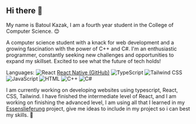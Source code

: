 ## Hi there 👋

My name is Batoul Kazak, I am a fourth year student in the College of Computer Science. 😊

A computer science student with a knack for web development and a growing fascination with the power of C++ and C#.
I'm an enthusiastic programmer, constantly seeking new challenges and opportunities to expand my skillset.
Excited to see what the future of tech holds! 

Languages:
![React](https://img.shields.io/badge/React-%2361DAFB?logo=react&logoColor=white)
[React Native (GitHub)](https://github.com/facebook/react-native)
![TypeScript](https://img.shields.io/badge/TypeScript-%23007ACC?logo=typescript&logoColor=white)
![Tailwind CSS](https://img.shields.io/badge/Tailwind_CSS-%2306B6D4?logo=tailwindcss&logoColor=white)
![JavaScript](https://img.shields.io/badge/JavaScript-%23F7DF1E?logo=javascript&logoColor=black)
![HTML](https://img.shields.io/badge/HTML-%23E34F26?logo=html5&logoColor=white)
![C++](https://img.shields.io/badge/C++-%2300599C?logo=c%2B%2B&logoColor=white)
![C#](https://img.shields.io/badge/C%23-%23239120?logo=csharp&logoColor=white)


I am currently working on developing websites using typescript, React, CSS, Tailwind.
I have finished the intermediate level of React, and I am working on finishing the advanced level,
I am using all that I learned in my [Essenslieferung](https://github.com/Batoul-Kazak/Essenslieferung)
 project, give me ideas to include in my project so i can best my skills. 🐋
